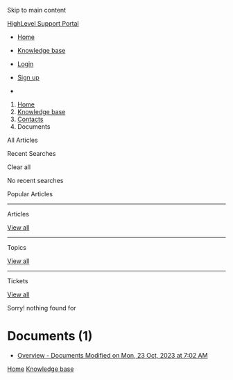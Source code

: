 Skip to main content

[ HighLevel Support Portal ](https://help.gohighlevel.com)

  * [ Home ](/support/home)
  * [ Knowledge base ](/support/solutions)

  * [Login](/support/login)
  * [Sign up](/support/signup)
  * 

  1. [Home](/support/home)
  2. [Knowledge base](/support/solutions)
  3. [Contacts](/support/solutions/155000000123)
  4. Documents

All  Articles 

Recent Searches

Clear all

No recent searches

Popular Articles

* * *

Articles

[View all](/support/search/solutions)

* * *

Topics

[View all](/support/search/topics)

* * *

Tickets

[View all](/support/search/tickets)

Sorry! nothing found for   

# Documents (1)

  * [ Overview - Documents Modified on Mon, 23 Oct, 2023 at 7:02 AM  ](/support/solutions/articles/155000001245-overview-documents)

[Home](/support/home) [Knowledge base](/support/solutions)
